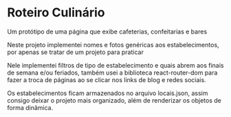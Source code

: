 # Roteiro Culinário

Um protótipo de uma página que exibe cafeterias, confeitarias e bares

Neste projeto implementei nomes e fotos genéricas aos estabelecimentos, por apenas se tratar de um projeto para praticar 

Nele implementei filtros de tipo de estabelecimento e quais abrem aos finais de semana e/ou feriados, também usei a biblioteca react-router-dom para fazer a troca de páginas ao se clicar nos links de blog e redes sociais.

Os estabelecimentos ficam armazenados no arquivo locais.json, assim consigo deixar o projeto mais organizado, além de renderizar os objetos de forma dinâmica.

